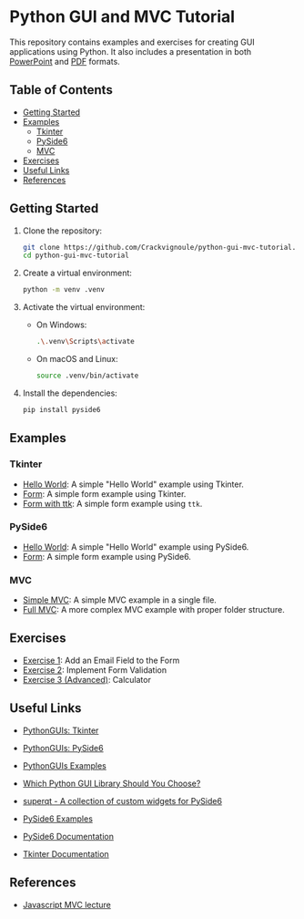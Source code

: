 # Python GUI and MVC Tutorial

This repository contains examples and exercises for creating GUI applications using Python. It also includes a presentation in both [PowerPoint](./presentation/todo.pptx) and [PDF](./presentation/todo.pdf) formats.

<!-- ## Notebooks

1. [Hello World](https://colab.research.google.com/github/Crackvignoule/python-gui-mvc-tutorial/blob/main/test.ipynb) -->

## Table of Contents

- [Getting Started](#getting-started)
- [Examples](#examples)
  - [Tkinter](#tkinter)
  - [PySide6](#pyside6)
  - [MVC](#mvc)
- [Exercises](#interactive-exercises)
- [Useful Links](#useful-links)
- [References](#references)


## Getting Started

1. Clone the repository:
   ```sh
   git clone https://github.com/Crackvignoule/python-gui-mvc-tutorial.git
   cd python-gui-mvc-tutorial
   ```

2. Create a virtual environment:
   ```sh
   python -m venv .venv
   ```

3. Activate the virtual environment:

   - On Windows:
     ```sh
     .\.venv\Scripts\activate
     ```
   - On macOS and Linux:
     ```sh
     source .venv/bin/activate
     ```

4. Install the dependencies:
   ```sh
   pip install pyside6
   ```

## Examples

### Tkinter

- [Hello World](./examples/tkinter/helloworld.py): A simple "Hello World" example using Tkinter.
- [Form](./examples/tkinter/form.py): A simple form example using Tkinter.
- [Form with ttk](./examples/tkinter/ttk_form.py): A simple form example using `ttk`.

### PySide6

- [Hello World](./examples/pyside6/helloworld.py): A simple "Hello World" example using PySide6.
- [Form](./examples/pyside6/form.py): A simple form example using PySide6.

### MVC

- [Simple MVC](./examples/mvc/simple/helloworld.py): A simple MVC example in a single file.
- [Full MVC](./examples/mvc/full/): A more complex MVC example with proper folder structure.

## Exercises

- [Exercise 1](./exercises/1/README.md): Add an Email Field to the Form
- [Exercise 2](./exercises/2/README.md): Implement Form Validation
- [Exercise 3 (Advanced)](./exercises/3/README.md): Calculator


## Useful Links
- [PythonGUIs: Tkinter](https://www.pythonguis.com/tkinter/)
- [PythonGUIs: PySide6](https://www.pythonguis.com/pyside6/)
- [PythonGUIs Examples](https://github.com/pythonguis/pythonguis-examples)
- [Which Python GUI Library Should You Choose?](https://www.pythonguis.com/faq/which-python-gui-library/)
- [superqt - A collection of custom widgets for PySide6](https://pyapp-kit.github.io/superqt/)
- [PySide6 Examples](https://doc.qt.io/qtforpython-6/examples/index.html)

- [PySide6 Documentation](https://doc.qt.io/qtforpython-6/)
- [Tkinter Documentation](https://docs.python.org/3/library/tkinter.html)

## References
- [Javascript MVC lecture](https://github.com/PAJEAN/cours_javascript/blob/master/TP/MVC/README.md)
